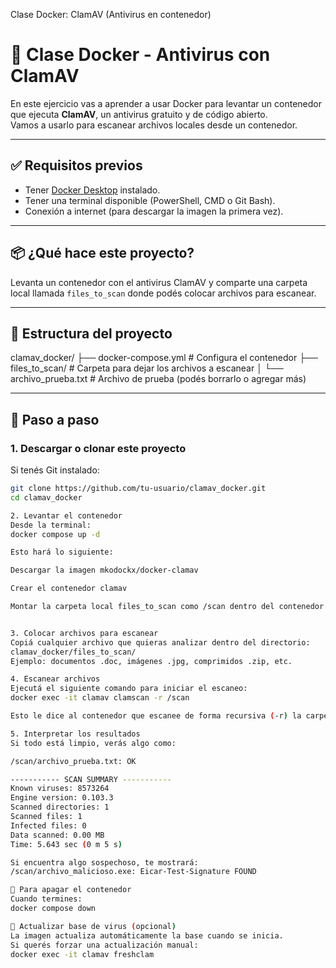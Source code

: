  Clase Docker: ClamAV (Antivirus en contenedor)

 # 🐳 Clase Docker - Antivirus con ClamAV

En este ejercicio vas a aprender a usar Docker para levantar un contenedor que ejecuta **ClamAV**, un antivirus gratuito y de código abierto.  
Vamos a usarlo para escanear archivos locales desde un contenedor.

---

## ✅ Requisitos previos

- Tener [Docker Desktop](https://www.docker.com/products/docker-desktop/) instalado.
- Tener una terminal disponible (PowerShell, CMD o Git Bash).
- Conexión a internet (para descargar la imagen la primera vez).

---

## 📦 ¿Qué hace este proyecto?

Levanta un contenedor con el antivirus ClamAV y comparte una carpeta local llamada `files_to_scan` donde podés colocar archivos para escanear.

---

## 📁 Estructura del proyecto
clamav_docker/
├── docker-compose.yml # Configura el contenedor
├── files_to_scan/ # Carpeta para dejar los archivos a escanear
│ └── archivo_prueba.txt # Archivo de prueba (podés borrarlo o agregar más)

---

## 🚀 Paso a paso

### 1. Descargar o clonar este proyecto

Si tenés Git instalado:

```bash
git clone https://github.com/tu-usuario/clamav_docker.git
cd clamav_docker

2. Levantar el contenedor
Desde la terminal:
docker compose up -d

Esto hará lo siguiente:

Descargar la imagen mkodockx/docker-clamav

Crear el contenedor clamav

Montar la carpeta local files_to_scan como /scan dentro del contenedor


3. Colocar archivos para escanear
Copiá cualquier archivo que quieras analizar dentro del directorio:
clamav_docker/files_to_scan/
Ejemplo: documentos .doc, imágenes .jpg, comprimidos .zip, etc.

4. Escanear archivos
Ejecutá el siguiente comando para iniciar el escaneo:
docker exec -it clamav clamscan -r /scan

Esto le dice al contenedor que escanee de forma recursiva (-r) la carpeta /scan, que corresponde a files_to_scan en tu máquina.

5. Interpretar los resultados
Si todo está limpio, verás algo como:

/scan/archivo_prueba.txt: OK

----------- SCAN SUMMARY -----------
Known viruses: 8573264
Engine version: 0.103.3
Scanned directories: 1
Scanned files: 1
Infected files: 0
Data scanned: 0.00 MB
Time: 5.643 sec (0 m 5 s)

Si encuentra algo sospechoso, te mostrará:
/scan/archivo_malicioso.exe: Eicar-Test-Signature FOUND

🧹 Para apagar el contenedor
Cuando termines:
docker compose down

🔄 Actualizar base de virus (opcional)
La imagen actualiza automáticamente la base cuando se inicia.
Si querés forzar una actualización manual:
docker exec -it clamav freshclam


